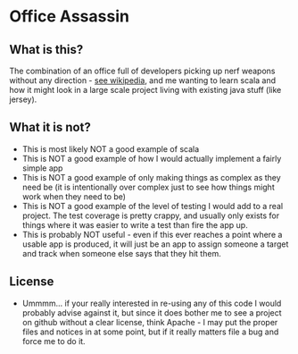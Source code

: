 Office Assassin
===============

What is this?
-------------
The combination of an office full of developers picking up nerf weapons without any direction -
[see wikipedia](http://en.wikipedia.org/wiki/Assassin_\(game\)), and me wanting to learn scala and how it might look in a large
scale project living with existing java stuff (like jersey).

What it is not?
---------------
* This is most likely NOT a good example of scala
* This is NOT a good example of how I would actually implement a fairly simple app
* This is NOT a good example of only making things as complex as they need be (it is intentionally over complex just to
 see how things might work when they need to be)
* This is NOT a good example of the level of testing I would add to a real project. The test coverage is pretty crappy,
 and usually only exists for things where it was easier to write a test than fire the app up.
* This is probably NOT useful - even if this ever reaches a point where a usable app is produced, it will just be an app
 to assign someone a target and track when someone else says that they hit them.

License
-------
* Ummmm... if your really interested in re-using any of this code I would probably advise against it, but since it
 does bother me to see a project on github without a clear license, think Apache - I may put the proper files and
 notices in at some point, but if it really matters file a bug and force me to do it.

